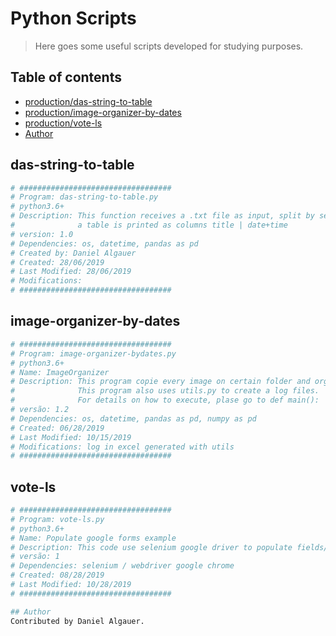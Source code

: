# Python Scripts

> Here goes some useful scripts developed for studying purposes.

## Table of contents
* [production/das-string-to-table](#das-string-to-table)
* [production/image-organizer-by-dates](#image-organizer-by-dates)
* [production/vote-ls](#vote-ls)
* [Author](#author)

## das-string-to-table

```python
# ##################################
# Program: das-string-to-table.py
# python3.6+
# Description: This function receives a .txt file as input, split by separator and print as dataFrame (pandas) object.
#              a table is printed as columns title | date+time
# version: 1.0
# Dependencies: os, datetime, pandas as pd
# Created by: Daniel Algauer
# Created: 28/06/2019 
# Last Modified: 28/06/2019
# Modifications:
# ##################################
```

## image-organizer-by-dates

```python
# ##################################
# Program: image-organizer-bydates.py
# python3.6+
# Name: ImageOrganizer
# Description: This program copie every image on certain folder and organize byDates with the exif data, if founded.
#              This program also uses utils.py to create a log files.
#              For details on how to execute, plase go to def main():
# versão: 1.2
# Dependencies: os, datetime, pandas as pd, numpy as pd
# Created: 06/28/2019 
# Last Modified: 10/15/2019
# Modifications: log in excel generated with utils
# ##################################
```

## vote-ls

```python
# ##################################
# Program: vote-ls.py
# python3.6+
# Name: Populate google forms example
# Description: This code use selenium google driver to populate fields/checkbox in a google form
# versão: 1
# Dependencies: selenium / webdriver google chrome
# Created: 08/28/2019 
# Last Modified: 10/28/2019
# ##################################

## Author
Contributed by Daniel Algauer.
